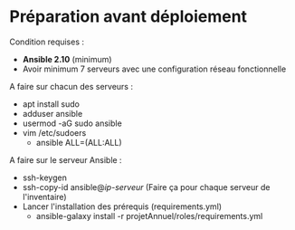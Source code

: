 # **Préparation avant déploiement**

Condition requises :
- **Ansible 2.10** (minimum)
- Avoir minimum 7 serveurs avec une configuration réseau fonctionnelle 

A faire sur chacun des serveurs :
- apt install sudo
- adduser ansible
- usermod -aG sudo ansible
- vim /etc/sudoers
  - ansible    ALL=(ALL:ALL)
  
A faire sur le serveur Ansible :
- ssh-keygen
- ssh-copy-id ansible@*ip-serveur*         (Faire ça pour chaque serveur de l'inventaire)
- Lancer l'installation des prérequis (requirements.yml)
  - ansible-galaxy install -r projetAnnuel/roles/requirements.yml
